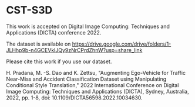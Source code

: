 # CST-S3D
This work is accepted on Digital Image Computing: Techniques and Applications (DICTA) conference 2022.

The dataset is available on https://drive.google.com/drive/folders/1-JLHhp9b-n4GCEVklJQy9zNrCPrdZhnW?usp=share_link

Please cite this work if you use our dataset.

H. Pradana, M. -S. Dao and K. Zettsu, "Augmenting Ego-Vehicle for Traffic Near-Miss and Accident Classification Dataset using Manipulating Conditional Style Translation," 2022 International Conference on Digital Image Computing: Techniques and Applications (DICTA), Sydney, Australia, 2022, pp. 1-8, doi: 10.1109/DICTA56598.2022.10034630.
